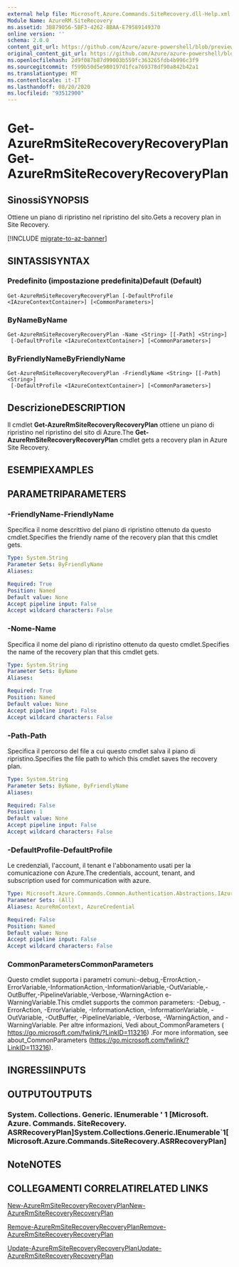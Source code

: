 ```yaml
---
external help file: Microsoft.Azure.Commands.SiteRecovery.dll-Help.xml
Module Name: AzureRM.SiteRecovery
ms.assetid: 3B879056-5BF3-4262-8BAA-E79589149370
online version: ''
schema: 2.0.0
content_git_url: https://github.com/Azure/azure-powershell/blob/preview/src/ResourceManager/SiteRecovery/Commands.SiteRecovery/help/Get-AzureRmSiteRecoveryRecoveryPlan.md
original_content_git_url: https://github.com/Azure/azure-powershell/blob/preview/src/ResourceManager/SiteRecovery/Commands.SiteRecovery/help/Get-AzureRmSiteRecoveryRecoveryPlan.md
ms.openlocfilehash: 2d9f087b87d99003b559fc363265fdb4b996c3f9
ms.sourcegitcommit: f599b50d5e980197d1fca769378df90a842b42a1
ms.translationtype: MT
ms.contentlocale: it-IT
ms.lasthandoff: 08/20/2020
ms.locfileid: "93512900"
---
```

# <span data-ttu-id="6b972-101">Get-AzureRmSiteRecoveryRecoveryPlan</span><span class="sxs-lookup"><span data-stu-id="6b972-101">Get-AzureRmSiteRecoveryRecoveryPlan</span></span>

## <span data-ttu-id="6b972-102">Sinossi</span><span class="sxs-lookup"><span data-stu-id="6b972-102">SYNOPSIS</span></span>
<span data-ttu-id="6b972-103">Ottiene un piano di ripristino nel ripristino del sito.</span><span class="sxs-lookup"><span data-stu-id="6b972-103">Gets a recovery plan in Site Recovery.</span></span>

[!INCLUDE [migrate-to-az-banner](../../includes/migrate-to-az-banner.md)]

## <span data-ttu-id="6b972-104">SINTASSI</span><span class="sxs-lookup"><span data-stu-id="6b972-104">SYNTAX</span></span>

### <span data-ttu-id="6b972-105">Predefinito (impostazione predefinita)</span><span class="sxs-lookup"><span data-stu-id="6b972-105">Default (Default)</span></span>
```
Get-AzureRmSiteRecoveryRecoveryPlan [-DefaultProfile <IAzureContextContainer>] [<CommonParameters>]
```

### <span data-ttu-id="6b972-106">ByName</span><span class="sxs-lookup"><span data-stu-id="6b972-106">ByName</span></span>
```
Get-AzureRmSiteRecoveryRecoveryPlan -Name <String> [[-Path] <String>]
 [-DefaultProfile <IAzureContextContainer>] [<CommonParameters>]
```

### <span data-ttu-id="6b972-107">ByFriendlyName</span><span class="sxs-lookup"><span data-stu-id="6b972-107">ByFriendlyName</span></span>
```
Get-AzureRmSiteRecoveryRecoveryPlan -FriendlyName <String> [[-Path] <String>]
 [-DefaultProfile <IAzureContextContainer>] [<CommonParameters>]
```

## <span data-ttu-id="6b972-108">Descrizione</span><span class="sxs-lookup"><span data-stu-id="6b972-108">DESCRIPTION</span></span>
<span data-ttu-id="6b972-109">Il cmdlet **Get-AzureRmSiteRecoveryRecoveryPlan** ottiene un piano di ripristino nel ripristino del sito di Azure.</span><span class="sxs-lookup"><span data-stu-id="6b972-109">The **Get-AzureRmSiteRecoveryRecoveryPlan** cmdlet gets a recovery plan in Azure Site Recovery.</span></span>

## <span data-ttu-id="6b972-110">ESEMPI</span><span class="sxs-lookup"><span data-stu-id="6b972-110">EXAMPLES</span></span>

## <span data-ttu-id="6b972-111">PARAMETRI</span><span class="sxs-lookup"><span data-stu-id="6b972-111">PARAMETERS</span></span>

### <span data-ttu-id="6b972-112">-FriendlyName</span><span class="sxs-lookup"><span data-stu-id="6b972-112">-FriendlyName</span></span>
<span data-ttu-id="6b972-113">Specifica il nome descrittivo del piano di ripristino ottenuto da questo cmdlet.</span><span class="sxs-lookup"><span data-stu-id="6b972-113">Specifies the friendly name of the recovery plan that this cmdlet gets.</span></span>

```yaml
Type: System.String
Parameter Sets: ByFriendlyName
Aliases: 

Required: True
Position: Named
Default value: None
Accept pipeline input: False
Accept wildcard characters: False
```

### <span data-ttu-id="6b972-114">-Nome</span><span class="sxs-lookup"><span data-stu-id="6b972-114">-Name</span></span>
<span data-ttu-id="6b972-115">Specifica il nome del piano di ripristino ottenuto da questo cmdlet.</span><span class="sxs-lookup"><span data-stu-id="6b972-115">Specifies the name of the recovery plan that this cmdlet gets.</span></span>

```yaml
Type: System.String
Parameter Sets: ByName
Aliases: 

Required: True
Position: Named
Default value: None
Accept pipeline input: False
Accept wildcard characters: False
```

### <span data-ttu-id="6b972-116">-Path</span><span class="sxs-lookup"><span data-stu-id="6b972-116">-Path</span></span>
<span data-ttu-id="6b972-117">Specifica il percorso del file a cui questo cmdlet salva il piano di ripristino.</span><span class="sxs-lookup"><span data-stu-id="6b972-117">Specifies the file path to which this cmdlet saves the recovery plan.</span></span>

```yaml
Type: System.String
Parameter Sets: ByName, ByFriendlyName
Aliases: 

Required: False
Position: 1
Default value: None
Accept pipeline input: False
Accept wildcard characters: False
```

### <span data-ttu-id="6b972-118">-DefaultProfile</span><span class="sxs-lookup"><span data-stu-id="6b972-118">-DefaultProfile</span></span>
<span data-ttu-id="6b972-119">Le credenziali, l'account, il tenant e l'abbonamento usati per la comunicazione con Azure.</span><span class="sxs-lookup"><span data-stu-id="6b972-119">The credentials, account, tenant, and subscription used for communication with azure.</span></span>

```yaml
Type: Microsoft.Azure.Commands.Common.Authentication.Abstractions.IAzureContextContainer
Parameter Sets: (All)
Aliases: AzureRmContext, AzureCredential

Required: False
Position: Named
Default value: None
Accept pipeline input: False
Accept wildcard characters: False
```

### <span data-ttu-id="6b972-120">CommonParameters</span><span class="sxs-lookup"><span data-stu-id="6b972-120">CommonParameters</span></span>
<span data-ttu-id="6b972-121">Questo cmdlet supporta i parametri comuni:-debug,-ErrorAction,-ErrorVariable,-InformationAction,-InformationVariable,-OutVariable,-OutBuffer,-PipelineVariable,-Verbose,-WarningAction e-WarningVariable.</span><span class="sxs-lookup"><span data-stu-id="6b972-121">This cmdlet supports the common parameters: -Debug, -ErrorAction, -ErrorVariable, -InformationAction, -InformationVariable, -OutVariable, -OutBuffer, -PipelineVariable, -Verbose, -WarningAction, and -WarningVariable.</span></span> <span data-ttu-id="6b972-122">Per altre informazioni, Vedi about_CommonParameters ( https://go.microsoft.com/fwlink/?LinkID=113216) .</span><span class="sxs-lookup"><span data-stu-id="6b972-122">For more information, see about_CommonParameters (https://go.microsoft.com/fwlink/?LinkID=113216).</span></span>

## <span data-ttu-id="6b972-123">INGRESSI</span><span class="sxs-lookup"><span data-stu-id="6b972-123">INPUTS</span></span>

## <span data-ttu-id="6b972-124">OUTPUT</span><span class="sxs-lookup"><span data-stu-id="6b972-124">OUTPUTS</span></span>

### <span data-ttu-id="6b972-125">System. Collections. Generic. IEnumerable ' 1 [Microsoft. Azure. Commands. SiteRecovery. ASRRecoveryPlan]</span><span class="sxs-lookup"><span data-stu-id="6b972-125">System.Collections.Generic.IEnumerable\`1[Microsoft.Azure.Commands.SiteRecovery.ASRRecoveryPlan]</span></span>

## <span data-ttu-id="6b972-126">Note</span><span class="sxs-lookup"><span data-stu-id="6b972-126">NOTES</span></span>

## <span data-ttu-id="6b972-127">COLLEGAMENTI CORRELATI</span><span class="sxs-lookup"><span data-stu-id="6b972-127">RELATED LINKS</span></span>

[<span data-ttu-id="6b972-128">New-AzureRmSiteRecoveryRecoveryPlan</span><span class="sxs-lookup"><span data-stu-id="6b972-128">New-AzureRmSiteRecoveryRecoveryPlan</span></span>](./New-AzureRmSiteRecoveryRecoveryPlan.md)

[<span data-ttu-id="6b972-129">Remove-AzureRmSiteRecoveryRecoveryPlan</span><span class="sxs-lookup"><span data-stu-id="6b972-129">Remove-AzureRmSiteRecoveryRecoveryPlan</span></span>](./Remove-AzureRmSiteRecoveryRecoveryPlan.md)

[<span data-ttu-id="6b972-130">Update-AzureRmSiteRecoveryRecoveryPlan</span><span class="sxs-lookup"><span data-stu-id="6b972-130">Update-AzureRmSiteRecoveryRecoveryPlan</span></span>](./Update-AzureRmSiteRecoveryRecoveryPlan.md)
